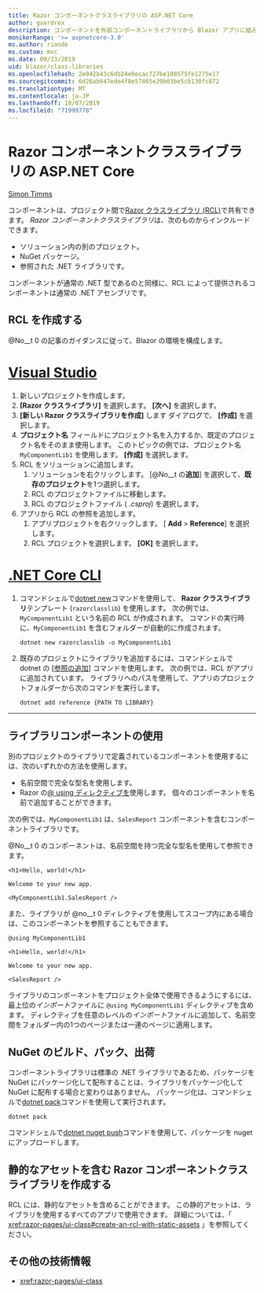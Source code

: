 ```yaml
---
title: Razor コンポーネントクラスライブラリの ASP.NET Core
author: guardrex
description: コンポーネントを外部コンポーネントライブラリから Blazor アプリに組み込む方法について説明します。
monikerRange: '>= aspnetcore-3.0'
ms.author: riande
ms.custom: mvc
ms.date: 09/23/2019
uid: blazor/class-libraries
ms.openlocfilehash: 2e042b43c6db24e0ecac727be100575fe1275e17
ms.sourcegitcommit: 6d26ab647ede4f8e57465e29b03be5cb130fc872
ms.translationtype: MT
ms.contentlocale: ja-JP
ms.lasthandoff: 10/07/2019
ms.locfileid: "71999778"
---
```

# <a name="aspnet-core-razor-components-class-libraries"></a>Razor コンポーネントクラスライブラリの ASP.NET Core

[Simon Timms](https://github.com/stimms)

コンポーネントは、プロジェクト間で[Razor クラスライブラリ (RCL)](xref:razor-pages/ui-class)で共有できます。 *Razor コンポーネントクラスライブラリ*は、次のものからインクルードできます。

* ソリューション内の別のプロジェクト。
* NuGet パッケージ。
* 参照された .NET ライブラリです。

コンポーネントが通常の .NET 型であるのと同様に、RCL によって提供されるコンポーネントは通常の .NET アセンブリです。

## <a name="create-an-rcl"></a>RCL を作成する

@No__t 0 の記事のガイダンスに従って、Blazor の環境を構成します。

# <a name="visual-studiotabvisual-studio"></a>[Visual Studio](#tab/visual-studio)

1. 新しいプロジェクトを作成します。
1. **[Razor クラスライブラリ]** を選択します。 **[次へ]** を選択します。
1. **[新しい Razor クラスライブラリを作成]** します ダイアログで、 **[作成]** を選択します。
1. **プロジェクト名** フィールドにプロジェクト名を入力するか、既定のプロジェクト名をそのまま使用します。 このトピックの例では、プロジェクト名 `MyComponentLib1` を使用します。 **[作成]** を選択します。
1. RCL をソリューションに追加します。
   1. ソリューションを右クリックします。 [@No__t の**追加**] を選択して、**既存のプロジェクト**を1つ選択します。
   1. RCL のプロジェクトファイルに移動します。
   1. RCL のプロジェクトファイル ( *.csproj*) を選択します。
1. アプリから RCL の参照を追加します。
   1. アプリプロジェクトを右クリックします。 [ **Add** > **Reference**] を選択します。
   1. RCL プロジェクトを選択します。 **[OK]** を選択します。

# <a name="net-core-clitabnetcore-cli"></a>[.NET Core CLI](#tab/netcore-cli)

1. コマンドシェルで[dotnet new](/dotnet/core/tools/dotnet-new)コマンドを使用して、 **Razor クラスライブラリ**テンプレート (`razorclasslib`) を使用します。 次の例では、`MyComponentLib1` という名前の RCL が作成されます。 コマンドの実行時に、`MyComponentLib1` を含むフォルダーが自動的に作成されます。

   ```dotnetcli
   dotnet new razorclasslib -o MyComponentLib1
   ```

1. 既存のプロジェクトにライブラリを追加するには、コマンドシェルで dotnet の [[参照の追加](/dotnet/core/tools/dotnet-add-reference)] コマンドを使用します。 次の例では、RCL がアプリに追加されています。 ライブラリへのパスを使用して、アプリのプロジェクトフォルダーから次のコマンドを実行します。

   ```dotnetcli
   dotnet add reference {PATH TO LIBRARY}
   ```

---

## <a name="consume-a-library-component"></a>ライブラリコンポーネントの使用

別のプロジェクトのライブラリで定義されているコンポーネントを使用するには、次のいずれかの方法を使用します。

* 名前空間で完全な型名を使用します。
* Razor の[\@ using ディレクティブを](xref:mvc/views/razor#using)使用します。 個々のコンポーネントを名前で追加することができます。

次の例では、`MyComponentLib1` は、`SalesReport` コンポーネントを含むコンポーネントライブラリです。

@No__t 0 のコンポーネントは、名前空間を持つ完全な型名を使用して参照できます。

```cshtml
<h1>Hello, world!</h1>

Welcome to your new app.

<MyComponentLib1.SalesReport />
```

また、ライブラリが @no__t 0 ディレクティブを使用してスコープ内にある場合は、このコンポーネントを参照することもできます。

```cshtml
@using MyComponentLib1

<h1>Hello, world!</h1>

Welcome to your new app.

<SalesReport />
```

ライブラリのコンポーネントをプロジェクト全体で使用できるようにするには、最上位の*インポート*ファイルに `@using MyComponentLib1` ディレクティブを含めます。 ディレクティブを任意のレベルの*インポート*ファイルに追加して、名前空間をフォルダー内の1つのページまたは一連のページに適用します。

## <a name="build-pack-and-ship-to-nuget"></a>NuGet のビルド、パック、出荷

コンポーネントライブラリは標準の .NET ライブラリであるため、パッケージを NuGet にパッケージ化して配布することは、ライブラリをパッケージ化して NuGet に配布する場合と変わりはありません。 パッケージ化は、コマンドシェルで[dotnet pack](/dotnet/core/tools/dotnet-pack)コマンドを使用して実行されます。

```dotnetcli
dotnet pack
```

コマンドシェルで[dotnet nuget push](/dotnet/core/tools/dotnet-nuget-push)コマンドを使用して、パッケージを nuget にアップロードします。

## <a name="create-a-razor-components-class-library-with-static-assets"></a>静的なアセットを含む Razor コンポーネントクラスライブラリを作成する

RCL には、静的なアセットを含めることができます。 この静的アセットは、ライブラリを使用するすべてのアプリで使用できます。 詳細については、「 <xref:razor-pages/ui-class#create-an-rcl-with-static-assets> 」を参照してください。

## <a name="additional-resources"></a>その他の技術情報

* <xref:razor-pages/ui-class>
